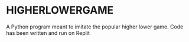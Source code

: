 # HIGHERLOWERGAME
A Python program meant to imitate the popular higher lower game. Code has been written and run on Replit
